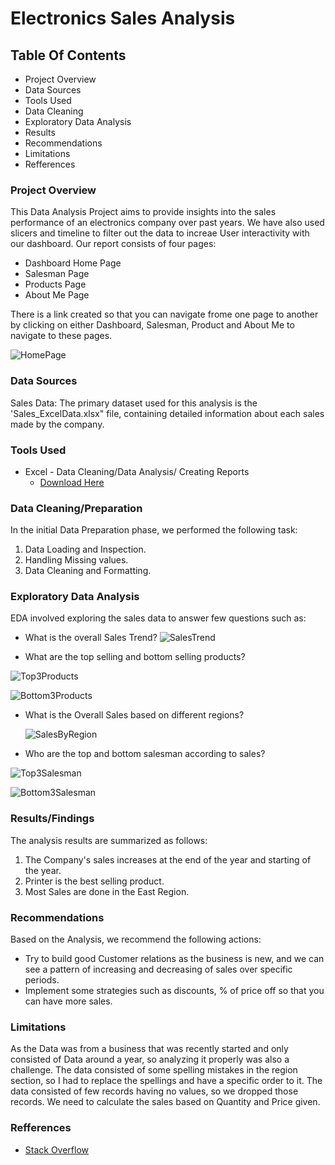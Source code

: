 # Electronics Sales Analysis

## Table Of Contents

- Project Overview
- Data Sources
- Tools Used
- Data Cleaning
- Exploratory Data Analysis
- Results
- Recommendations
- Limitations
- Refferences


### Project Overview
This Data Analysis Project aims to provide insights into the sales performance of an electronics company over past years. We have also used slicers and timeline to filter out the data to increae User interactivity with our dashboard. Our report consists of four pages:
- Dashboard Home Page
- Salesman Page
- Products Page
- About Me Page


There is a link created so that you can navigate frome one page to another by clicking on either Dashboard, Salesman, Product and About Me to navigate to these pages.

  

![HomePage](https://github.com/user-attachments/assets/f6bac9af-d4c6-4990-8426-3ccda89983ca)

### Data Sources
Sales Data: The primary dataset used for this analysis is the 'Sales_ExcelData.xlsx" file, containing detailed information about each sales made by the company.


### Tools Used
- Excel - Data Cleaning/Data Analysis/ Creating Reports
    -  [Download Here](https://microsoft.com)


### Data Cleaning/Preparation
In the initial Data Preparation phase, we performed the following task:
1. Data Loading and Inspection.
2. Handling Missing values.
3. Data Cleaning and Formatting.


### Exploratory Data Analysis
EDA involved exploring the sales data to answer few questions such as:
- What is the overall Sales Trend?
  ![SalesTrend](https://github.com/user-attachments/assets/02fffa8b-6f64-48d4-a557-d0629b16cb9a)










- What are the top selling and bottom selling products?







 ![Top3Products](https://github.com/user-attachments/assets/37888d18-fa01-448d-9bf1-bef8bd9d4990)








 
 ![Bottom3Products](https://github.com/user-attachments/assets/43d7a186-41d0-4bb9-9adc-08dbfc165331)















- What is the Overall Sales based on different regions?
  







  ![SalesByRegion](https://github.com/user-attachments/assets/b3dc393d-b4e1-4065-aff8-7f7a73884eaf)










- Who are the top and bottom salesman according to sales?
  







![Top3Salesman](https://github.com/user-attachments/assets/3a051321-3d43-4d93-b067-7de86338cd6e)









![Bottom3Salesman](https://github.com/user-attachments/assets/c12b924b-1aea-44a9-92c3-48e4f1e96cbe)

### Results/Findings
The analysis results are summarized as follows:
1. The Company's sales increases at the end of the year and starting of the year.
2. Printer is the best selling product.
3. Most Sales are done in the East Region.


### Recommendations
Based on the Analysis, we recommend the following actions:
- Try to build good Customer relations as the business is new, and we can see a pattern of increasing and decreasing of sales over specific periods.
-  Implement some strategies such as discounts, % of price off so that you can have more sales.


### Limitations
As the Data was from a business that was recently started and only consisted of Data around a year, so analyzing it properly was also a challenge. The data consisted of some spelling mistakes in the region section, so I had to replace the spellings and have a specific order to it. The data consisted of few records having no values, so we dropped those records. We need to calculate the sales based on Quantity and Price given.


### Refferences
- [Stack Overflow](https://stack.com)








